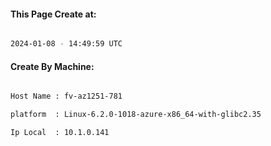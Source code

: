 
   
#### This Page Create at:

```bash

2024-01-08 - 14:49:59 UTC

```

#### Create By Machine:

```bash

Host Name : fv-az1251-781

platform  : Linux-6.2.0-1018-azure-x86_64-with-glibc2.35

Ip Local  : 10.1.0.141

```


